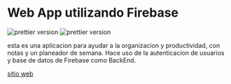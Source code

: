 # Web App utilizando Firebase  

[]()[]()

![prettier version](https://img.shields.io/badge/firebase-^8.9.0-blue)
![prettier version](https://img.shields.io/badge/react-^17.0.2-blue)

esta es una aplicacion para ayudar a la organizacion y productividad, 
con notas y un planeador de semana. Hace uso de la autenticacion de usuarios 
y base de datos de Firebase como BackEnd.

[sitio web](https://frosty-clarke-fab176.netlify.app/)